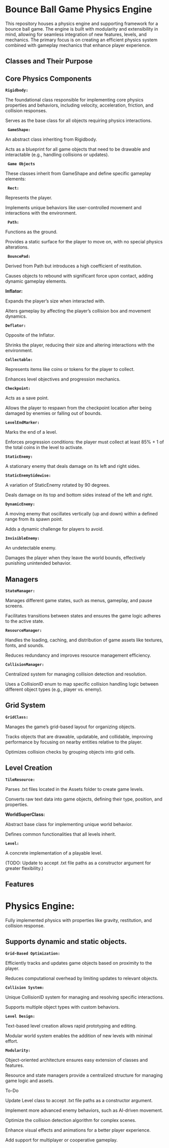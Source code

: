 # Bounce Ball Game Physics Engine

This repository houses a physics engine and supporting framework for a bounce ball game. The engine is built with modularity and extensibility in mind, allowing for seamless integration of new features, levels, and mechanics. The primary focus is on creating an efficient physics system combined with gameplay mechanics that enhance player experience.

## Classes and Their Purpose

## Core Physics Components

**` Rigidbody: `**

The foundational class responsible for implementing core physics properties and behaviors, including velocity, acceleration, friction, and collision responses.

Serves as the base class for all objects requiring physics interactions.

**` GameShape:`** 

An abstract class inheriting from Rigidbody.

Acts as a blueprint for all game objects that need to be drawable and interactable (e.g., handling collisions or updates).

**` Game Objects`**

These classes inherit from GameShape and define specific gameplay elements:

**` Rect:`**

Represents the player.

Implements unique behaviors like user-controlled movement and interactions with the environment.

**` Path:`**

Functions as the ground.

Provides a static surface for the player to move on, with no special physics alterations.

**` BouncePad:`**

Derived from Path but introduces a high coefficient of restitution.

Causes objects to rebound with significant force upon contact, adding dynamic gameplay elements.

**Inflator:**

Expands the player’s size when interacted with.

Alters gameplay by affecting the player’s collision box and movement dynamics.

**`Deflator:`**

Opposite of the Inflator.

Shrinks the player, reducing their size and altering interactions with the environment.

**`Collectable:`**

Represents items like coins or tokens for the player to collect.

Enhances level objectives and progression mechanics.

**`Checkpoint:`**

Acts as a save point.

Allows the player to respawn from the checkpoint location after being damaged by enemies or falling out of bounds.

**`LevelEndMarker:`**

Marks the end of a level.

Enforces progression conditions: the player must collect at least 85% + 1 of the total coins in the level to activate.

**`StaticEnemy:`**

A stationary enemy that deals damage on its left and right sides.

**`StaticEnemySidewise:`**

A variation of StaticEnemy rotated by 90 degrees.

Deals damage on its top and bottom sides instead of the left and right.

**`DynamicEnemy:`**

A moving enemy that oscillates vertically (up and down) within a defined range from its spawn point.

Adds a dynamic challenge for players to avoid.

**`InvisibleEnemy:`**

An undetectable enemy.

Damages the player when they leave the world bounds, effectively punishing unintended behavior.

## Managers

**`StateManager:`**

Manages different game states, such as menus, gameplay, and pause screens.

Facilitates transitions between states and ensures the game logic adheres to the active state.

**`ResourceManager:`**

Handles the loading, caching, and distribution of game assets like textures, fonts, and sounds.

Reduces redundancy and improves resource management efficiency.

**`CollisionManager:`**

Centralized system for managing collision detection and resolution.

Uses a CollisionID enum to map specific collision handling logic between different object types (e.g., player vs. enemy).

## Grid System

**`GridClass:`**

Manages the game’s grid-based layout for organizing objects.

Tracks objects that are drawable, updatable, and collidable, improving performance by focusing on nearby entities relative to the player.

Optimizes collision checks by grouping objects into grid cells.

## Level Creation

**`TileResource:`**

Parses .txt files located in the Assets folder to create game levels.

Converts raw text data into game objects, defining their type, position, and properties.

**WorldSuperClass:**

Abstract base class for implementing unique world behavior.

Defines common functionalities that all levels inherit.

**`Level:`**

A concrete implementation of a playable level.

(TODO: Update to accept .txt file paths as a constructor argument for greater flexibility.)

## Features

# Physics Engine:

Fully implemented physics with properties like gravity, restitution, and collision response.

## Supports dynamic and static objects.

**`Grid-Based Optimization:`**

Efficiently tracks and updates game objects based on proximity to the player.

Reduces computational overhead by limiting updates to relevant objects.

**`Collision System:`**

Unique CollisionID system for managing and resolving specific interactions.

Supports multiple object types with custom behaviors.

**`Level Design:`**

Text-based level creation allows rapid prototyping and editing.

Modular world system enables the addition of new levels with minimal effort.

**`Modularity:`**

Object-oriented architecture ensures easy extension of classes and features.

Resource and state managers provide a centralized structure for managing game logic and assets.


To-Do

Update Level class to accept .txt file paths as a constructor argument.

Implement more advanced enemy behaviors, such as AI-driven movement.

Optimize the collision detection algorithm for complex scenes.

Enhance visual effects and animations for a better player experience.

Add support for multiplayer or cooperative gameplay.
